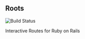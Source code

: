 ## Roots

![Build Status](https://travis-ci.org/yez/roots.svg?branch=master)

Interactive Routes for Ruby on Rails

